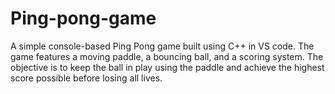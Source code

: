 # Ping-pong-game
A simple console-based Ping Pong game built using C++ in VS code. The game features a moving paddle, a bouncing ball, and a scoring system. The objective is to keep the ball in play using the paddle and achieve the highest score possible before losing all lives.
